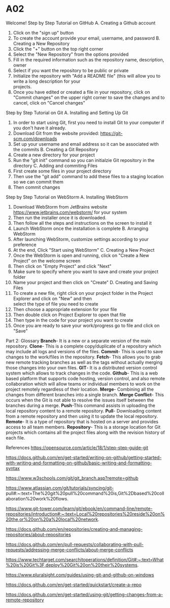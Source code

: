 # A02
Welcome! 
Step by Step Tutorial on GitHub
A. Creating a Github account
  1. Click on the "sign up" button
  2. To create the account provide your email, username, and password
B. Creating a New Repository
  1. Click the "+" button on the top right corner
  2. Select the "New Repository" from the options provided
  3. Fill in the required information such as the repository name, description, owner
  4. Select if you want the repository to be public or private
  5. Initialize the repository with "Add a README file" (this will allow you to write a long description for your     
     projects.
  6. Once you have edited or created a file in your repository, click on "Commit changes" on the upper right corner to       save the changes and to cancel, click on "Cancel changes"



Step by Step Tutorial on Git 
A. Installing and Setting Up Git
  1. In order to start using Git, first you need to install Git to your computer if you don't have it already.
  2. Download Git from the website provided: https://git-scm.com/downloads
  3. Set up your username and email address so it can be associated with the commits
B. Creating a Git Repository
  1. Create a new directory for your project
  2. Run the "git init" command so you can initialzie Git repository in the directory
C. Adding and commiting Files
  1. First create some files in your project directory
  2. Then use the "git add" command to add these files to a staging location so we can commit them
  3. Then commit changes 



Step by Step Tutorial on WebStorm
A. Installing WebStorm
  1. Download WebStorm from JetBrains website https://www.jetbrains.com/webstorm/ for your system
  2. Then run the installer once it is downloaded.
  3. Then follow all the steps and instructions on the screen to install it
  4. Launch WebStorm once the installation is complete
B. Arranging WebStorm
  1. After launching WebStorm, customize settings according to your preference
  2. At the end, Click "Start using WebStorm"
C. Creating a New Project
  1. Once the WebStorm is open and running, click on "Create a New Project" on the welcome screen
  2. Then click on "Empty Project" and click "Next"
  3. Make sure to specify where you want to save and create your project folder
  4. Name your project and then click on "Create"
D. Creating and Saving Files
  1. To create a new file, right click on your project folder in the Project Explorer and click on "New" and then     
     select the type of file you need to create
  2. Then choose a appropriate extension for your file
  3. Then double click on Project Explorer to open that file
  4. Then type in the code for your project you want to create
  5. Once you are ready to save your work/progress go to file and click on "Save"




Part 2: Glossary
**Branch**- It is a new or a separate version of the main repository.
**Clone**- This is a complete copy/duplicate of a repository which may include all logs and versions of the files. 
**Commit**- This is used to save changes to the work/files in the repository.
**Fetch**- This allows you to grab new remote tracking branches as well as the tags without actually merging those changes into your own files.
**GIT**- It is a distributed version control system which allows to track changes in the code.
**Github**- This is a web based platform that supports code hosting, version control, and also remote collaboration which will allow teams or individual members to work on the project remotely regardless of their location. 
**Merge**- Combining all the changes from different branches into a single branch.
**Merge Conflict**- This occurs when the Git is not able to resolve the issues itself between the branches during a merge. 
**Push**-This command assists in uploading the local repository content to a remote repository. 
**Pull**- Downloading content from a remote repository and then using it to update the local repository.
**Remote**- It is a type of repository that is hosted on a server and provides access to all team members. 
**Repository**- This is a storage location for Git projects which contains all the project files along with the revision history of each file.   



References 
https://opensource.com/article/18/1/step-step-guide-git

https://docs.github.com/en/get-started/writing-on-github/getting-started-with-writing-and-formatting-on-github/basic-writing-and-formatting-syntax

https://www.w3schools.com/git/git_branch.asp?remote=github

https://www.atlassian.com/git/tutorials/syncing/git-
pull#:~:text=The%20git%20pull%20command%20is,Git%2Dbased%20collaboration%20work%20flows.

https://www.git-tower.com/learn/git/ebook/en/command-line/remote-repositories/introduction#:~:text=Local%20repositories%20reside%20on%20the,or%20on%20a%20local%20network.

https://docs.github.com/en/repositories/creating-and-managing-repositories/about-repositories

https://docs.github.com/en/pull-requests/collaborating-with-pull-requests/addressing-merge-conflicts/about-merge-conflicts

https://www.techtarget.com/searchitoperations/definition/Git#:~:text=What%20is%20Git%3F,deploy%20Git%20on%20their%20systems.

https://www.pluralsight.com/guides/using-git-and-github-on-windows

https://docs.github.com/en/get-started/quickstart/create-a-repo

https://docs.github.com/en/get-started/using-git/getting-changes-from-a-remote-repository








